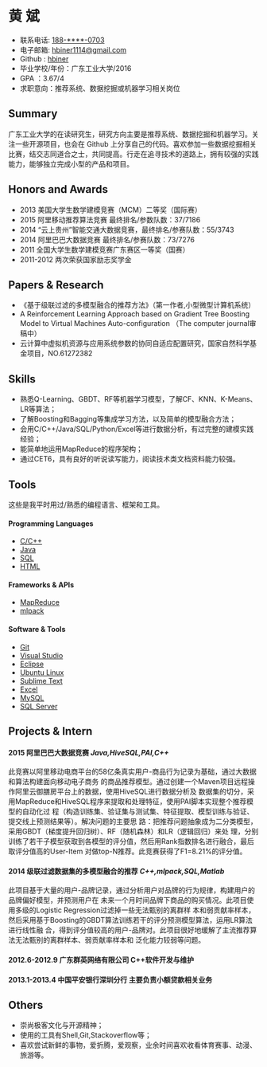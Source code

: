 黄 斌   
======

- 联系电话: [188-****-0703](tel://188-****-0703)
- 电子邮箱: <hbiner1114@gmail.com>
- Github : [hbiner](https://github.com/hbiner/)
- 毕业学校/年份：广东工业大学/2016
- GPA ：3.67/4
- 求职意向：推荐系统、数据挖掘或机器学习相关岗位


Summary
-------

广东工业大学的在读研究生，研究方向主要是推荐系统、数据挖掘和机器学习。关注一些开源项目，也会在 Github 上分享自己的代码。喜欢参加一些数据挖掘相关比赛，结交志同道合之士，共同提高。行走在追寻技术的道路上，拥有较强的实践能力，能够独立完成小型的产品和项目。

Honors and Awards
-----------------

- 2013 美国大学生数学建模竞赛（MCM）二等奖（国际赛）
- 2015 阿里移动推荐算法竞赛 最终排名/参数队数：37/7186
- 2014 “云上贵州”智能交通大数据竞赛，最终排名/参赛队数：55/3743
- 2014 阿里巴巴大数据竞赛 最终排名/参赛队数：73/7276 
- 2011 全国大学生数学建模竞赛广东赛区一等奖（国赛）
- 2011-2012 两次荣获国家励志奖学金


Papers & Research
------------------
- 《基于级联过滤的多模型融合的推荐方法》（第一作者,小型微型计算机系统）
- A Reinforcement Learning Approach based on Gradient Tree Boosting Model to Virtual Machines Auto-configuration （The computer journal审稿中）
- 云计算中虚拟机资源与应用系统参数的协同自适应配置研究，国家自然科学基金项目，NO.61272382


Skills
---------

- 熟悉Q-Learning、GBDT、RF等机器学习模型，了解CF、KNN、K-Means、LR等算法；
- 了解Boosting和Bagging等集成学习方法，以及简单的模型融合方法；
- 会用C/C++/Java/SQL/Python/Excel等进行数据分析，有过完整的建模实践经验；
- 能简单地运用MapReduce的程序架构；
- 通过CET6，具有良好的听说读写能力，阅读技术类文档资料能力较强。


Tools
------------------
这些是我平时用过/熟悉的编程语言、框架和工具。

#### Programming Languages

- [C/C++]()
- [Java](http://developer.mozilla.org/en/JavaScript)
- [SQL]()
- [HTML]()


#### Frameworks & APIs

- [MapReduce](http://zh.wikipedia.org/wiki/MapReduce)
- [mlpack](http://www.mlpack.org/)


#### Software & Tools

- [Git](http://git-scm.com)
- [Visual Studio]()
- [Eclipse](http://www.eclipse.org/)
- [Ubuntu Linux](http://ubuntu.com)
- [Sublime Text](http://www.sublimetext.com)
- [Excel](http://www.microsoftstore.com.cn/%E7%B1%BB%E5%88%AB/Office/c/office)
- [MySQL](http://mysql.com)
- [SQL Server](http://www.microsoft.com/en-us/server-cloud/products/sql-server/) 


Projects & Intern
-------------------------

#### 2015	**阿里巴巴大数据竞赛**	*Java,HiveSQL,PAI,C++*

此竞赛以阿里移动电商平台的58亿条真实用户-商品行为记录为基础，通过大数据和算法构建面向移动电子商务
的商品推荐模型。通过创建一个Maven项目远程操作阿里云御膳房平台上的数据，使用HiveSQL进行数据分析及
数据集的切分，采用MapReduce和HiveSQL程序来提取和处理特征，使用PAI脚本实现整个推荐模型的自动化过
程（构造训练集、验证集与测试集、特征提取、模型训练与验证、提交线上预测结果等）。解决问题的主要思
路：把推荐问题抽象成为二分类模型，采用GBDT（梯度提升回归树）、RF（随机森林）和LR（逻辑回归）来处
理，分别训练了若干子模型获取到各模型的评分值，然后用Rank指数排名进行融合，最后取评分值高的User-Item
对做top-N推荐。此竞赛获得了F1=8.21%的评分值。

#### 2014	**级联过滤数据集的多模型融合的推荐**	*C++,mlpack,SQL,Matlab*

此项目基于大量的用户-品牌记录，通过分析用户对品牌的行为规律，构建用户的品牌偏好模型，并预测用户在
未来一个月时间品牌下商品的购买情况。此项目使用多级的Logistic Regression过滤掉一些无法甄别的离群样
本和弱贡献率样本，然后采用基于Boosting的GBDT算法训练若干的评分预测模型算法，运用LR算法进行线性融
合，得到评分值较高的用户-品牌对。此项目很好地缓解了主流推荐算法无法甄别的离群样本、弱贡献率样本和
泛化能力较弱等问题。

#### 2012.6-2012.9	广东群英网络有限公司	C++软件开发与维护
#### 2013.1-2013.4	中国平安银行深圳分行	主要负责小额贷款相关业务


Others
---------

- 崇尚极客文化与开源精神；
- 使用的工具有Shell,Git,Stackoverflow等；
- 喜欢尝试新鲜的事物，爱折腾，爱观察，业余时间喜欢收看体育赛事、动漫、旅游等。

